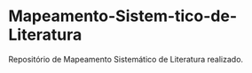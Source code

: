# Mapeamento-Sistem-tico-de-Literatura
Repositório de Mapeamento Sistemático de Literatura realizado.
